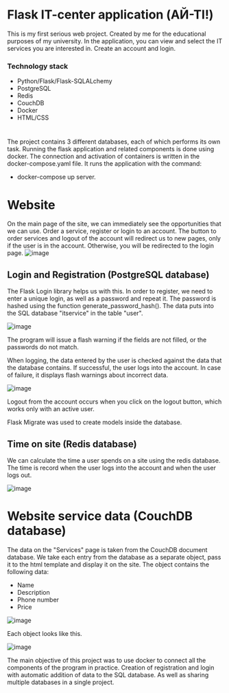 # Flask IT-center application (АЙ-ТІ!)

This is my first serious web project. Created by me for the educational purposes of my university.
In the application, you can view and select the IT services you are interested in. Create an account and login.

### Technology stack
- Python/Flask/Flask-SQLALchemy
- PostgreSQL
- Redis
- CouchDB
- Docker
- HTML/CSS 
#
The project contains 3 different databases, each of which performs its own task.
Running the flask application and related components is done using docker. The connection and activation of
containers is written in the docker-compose.yaml file. It runs the application with the command:
* docker-compose up server.
# Website
On the main page of the site, we can immediately see the opportunities that we can use. Order a service, register or login to an account.
The button to order services and logout of the account will redirect us to new pages, only if the user is in the account.
Otherwise, you will be redirected to the login page.
![image](https://user-images.githubusercontent.com/119871133/219901294-faafbdb6-2d39-44c6-9cf4-7b5a322a1fcd.png)

## Login and Registration (PostgreSQL database)
The Flask Login library helps us with this. In order to register, we need to enter a unique login, as well as a password and repeat it. 
The password is hashed using the function generate_password_hash(). The data puts into the SQL  database "itservice" in the table "user".

![image](https://user-images.githubusercontent.com/119871133/219904812-be8617d3-7fca-469c-8281-a6a5d678251c.png)

The program will issue a flash warning if the fields are not filled, or the passwords do not match.

When logging, the data entered by the user is checked against the data that the database contains. If successful, the user logs into the account.
In case of failure, it displays flash warnings about incorrect data.

![image](https://user-images.githubusercontent.com/119871133/219904449-71583777-f4a0-46af-8b98-d3960990e69a.png)

Logout from the account occurs when you click on the logout button, which works only with an active user.


Flask Migrate was used to create models inside the database.

## Time on site (Redis database)

We can calculate the time a user spends on a site using the redis database. The time  is record when the user logs into the account
and when the user logs out.

![image](https://user-images.githubusercontent.com/119871133/219904716-4202de58-0d0c-4a54-8561-1742e76a7c84.png)

# Website service data (CouchDB database)
The data on the "Services" page is taken from the CouchDB document database. We take each entry from the database as a separate object,
pass it to the html template and display it on the site. The object contains the following data:
* Name
* Description
* Phone number
* Price

![image](https://user-images.githubusercontent.com/119871133/219905068-5b264041-bc9a-45e0-af2f-156a7ef50ff9.png)

Each object looks like this.

![image](https://user-images.githubusercontent.com/119871133/219905111-4b70e1d3-f7bf-46b8-8293-6b4819394e05.png)

The main objective of this project was to use docker to connect all the components of the program in practice.
Creation of registration and login with automatic addition of data to the SQL database. As well as sharing multiple databases in a single project.
